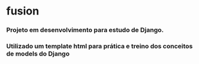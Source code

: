 # fusion

### Projeto em desenvolvimento para estudo de Django.
### Utilizado um template html para prática e treino dos conceitos de models do Django
